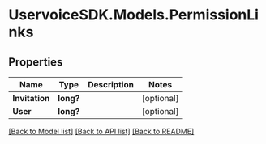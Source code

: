# UservoiceSDK.Models.PermissionLinks
## Properties

Name | Type | Description | Notes
------------ | ------------- | ------------- | -------------
**Invitation** | **long?** |  | [optional] 
**User** | **long?** |  | [optional] 

[[Back to Model list]](../README.md#documentation-for-models) [[Back to API list]](../README.md#documentation-for-api-endpoints) [[Back to README]](../README.md)


